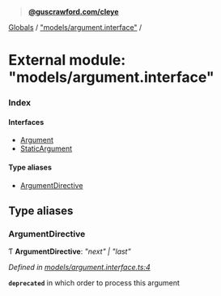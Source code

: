 > **[@guscrawford.com/cleye](../README.md)**

[Globals](../globals.md) / ["models/argument.interface"](_models_argument_interface_.md) /

# External module: "models/argument.interface"

### Index

#### Interfaces

* [Argument](../interfaces/_models_argument_interface_.argument.md)
* [StaticArgument](../interfaces/_models_argument_interface_.staticargument.md)

#### Type aliases

* [ArgumentDirective](_models_argument_interface_.md#argumentdirective)

## Type aliases

###  ArgumentDirective

Ƭ **ArgumentDirective**: *"next" | "last"*

*Defined in [models/argument.interface.ts:4](https://github.com/guscrawford-com/cleye/blob/6a04a70/src/models/argument.interface.ts#L4)*

**`deprecated`** in which order to process this argument